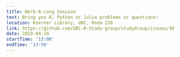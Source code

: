 ```yaml
---
title: Work-A-Long Session
text: Bring you R, Python or Julia problems or questions!
location: Koerner Library, UBC, Room 216
link: https://github.com/UBC-R-Study-group/studyGroup/issues/39
date: 2019-04-10
startTime: '13:00'
endTime: '13:50'
---
```


